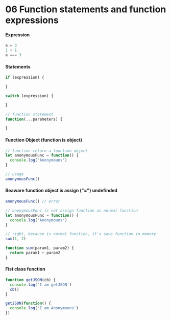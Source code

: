 # 06 Function statements and function expressions

#### Expression

```javascript
a = 3
1 + 1
a === 3
```

#### Statements

```javascript
if (expression) {

}

switch (expression) {

}

// function statement
function(...parameters) {

}
```


#### Function Object (function is object)

```javascript
// function return a function object
let anonymousFunc = function() {
  console.log('Anonymouns')
}

// usage
anonymousFunc()

```

#### Beaware function object is assign ("=") undefinded

```javascript
anonymousFunc() // error

// anonymousFunc is not assign function as normal function
let anonymousFunc = function() {
  console.log('Anonymouns')
}

// right, because is normal function, it's save function in memory
sum(1, 2)

function sum(param1, param2) {
  return param1 + param2
}
```

#### Fist class function

```javascript
function getJSON(cb) {
  console.log('I am getJSON')
  cb()
}

getJSON(function() {
  console.log('I am Anonymouns')
})
```